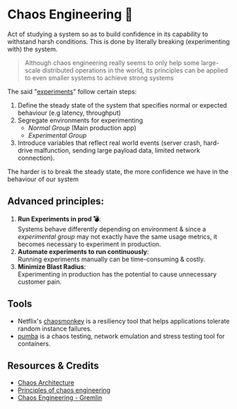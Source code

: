 # Chaos Engineering 🐒️
<!-- 07 Mar, 2021 -->

Act of studying a system so as to build confidence in its capability to withstand harsh conditions. This is done by literally breaking (experimenting with) the system.

> Although chaos engineering really seems to only help some large-scale distributed operations in the world, its principles can be applied to even smaller systems to achieve strong systems

The said "[experiments](https://www.gremlin.com/community/tutorials/your-first-chaos-experiment/)" follow certain steps:

1. Define the steady state of the system that specifies normal or expected behaviour (e.g latency, throughput)
2. Segregate environments for experimenting
   - _Normal Group_ (Main production app)
   - _Experimental Group_ 
3. Introduce variables that reflect real world events (server crash, hard-drive malfunction, sending large payload data, limited network connection).

The harder is to break the steady state, the more confidence we have in the behaviour of our system

## Advanced principles:

1. **Run Experiments in prod 💣️**:<br>
   Systems behave differently depending on environment & since a _experimental group_ may not exactly have the same usage metrics, it becomes necessary to experiment in production. 
2. **Automate experiments to run continuously**:<br>
   Running experiments manually can be time-consuming & costly.
3. **Minimize Blast Radius**:<br>
   Experimenting in production has the potential to cause unnecessary customer pain. 


## Tools

- Netflix's [chaosmonkey](https://github.com/Netflix/chaosmonkey) is a resiliency tool that helps applications tolerate random instance failures.
- [pumba](https://github.com/alexei-led/pumba) is a chaos testing, network emulation and stress testing tool for containers.

## Resources & Credits

- [Chaos Architecture](https://www.infoq.com/presentations/chaos-architecture-mindset/)
- [Principles of chaos engineering](https://principlesofchaos.org/)
- [Chaos Engineering - Gremlin](https://www.gremlin.com/chaos-engineering/)
